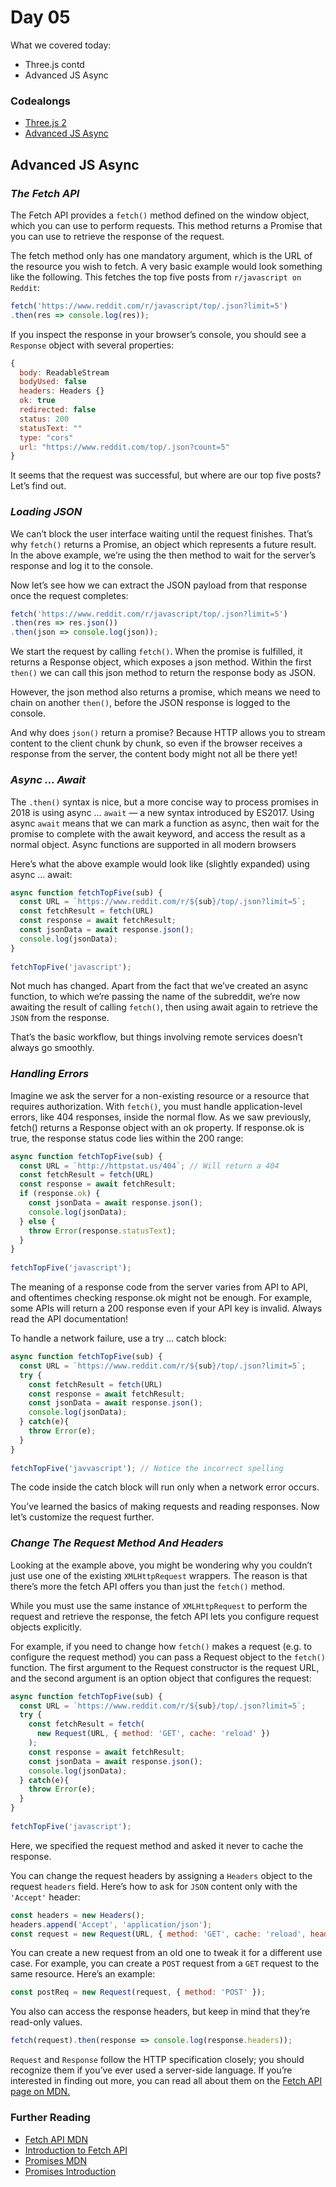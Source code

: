 # Day 05

What we covered today:

* Three.js contd
* Advanced JS Async

### Codealongs <a id="codealongs"></a>

* ​[Three.js 2​](https://github.com/textchimp/wdi-29/tree/master/week11/3d-graphics-threejs)
* [​​Advanced JS Async​](https://github.com/textchimp/wdi-29/tree/master/week11/promises)

## Advanced JS Async <a id="algorithms"></a>

### _The Fetch API_ <a id="the-fetch-api"></a>

The Fetch API provides a `fetch()` method defined on the window object, which you can use to perform requests. This method returns a Promise that you can use to retrieve the response of the request.

The fetch method only has one mandatory argument, which is the URL of the resource you wish to fetch. A very basic example would look something like the following. This fetches the top five posts from `r/javascript on Reddit`:

```javascript
fetch('https://www.reddit.com/r/javascript/top/.json?limit=5')
.then(res => console.log(res));
```

If you inspect the response in your browser’s console, you should see a `Response` object with several properties:

```javascript
{
  body: ReadableStream
  bodyUsed: false
  headers: Headers {}
  ok: true
  redirected: false
  status: 200
  statusText: ""
  type: "cors"
  url: "https://www.reddit.com/top/.json?count=5"
}
```

It seems that the request was successful, but where are our top five posts? Let’s find out.

### _Loading JSON_ <a id="loading-json"></a>

We can’t block the user interface waiting until the request finishes. That’s why `fetch()` returns a Promise, an object which represents a future result. In the above example, we’re using the then method to wait for the server’s response and log it to the console.

Now let’s see how we can extract the JSON payload from that response once the request completes:

```javascript
fetch('https://www.reddit.com/r/javascript/top/.json?limit=5')
.then(res => res.json())
.then(json => console.log(json));
```

We start the request by calling `fetch()`. When the promise is fulfilled, it returns a Response object, which exposes a json method. Within the first `then()` we can call this json method to return the response body as JSON.

However, the json method also returns a promise, which means we need to chain on another `then()`, before the JSON response is logged to the console.

And why does `json()` return a promise? Because HTTP allows you to stream content to the client chunk by chunk, so even if the browser receives a response from the server, the content body might not all be there yet!

### _Async … Await_ <a id="async-await"></a>

The `.then()` syntax is nice, but a more concise way to process promises in 2018 is using async … `await` — a new syntax introduced by ES2017. Using async `await` means that we can mark a function as async, then wait for the promise to complete with the await keyword, and access the result as a normal object. Async functions are supported in all modern browsers

Here’s what the above example would look like \(slightly expanded\) using async … await:

```javascript
async function fetchTopFive(sub) {
  const URL = `https://www.reddit.com/r/${sub}/top/.json?limit=5`;
  const fetchResult = fetch(URL)
  const response = await fetchResult;
  const jsonData = await response.json();
  console.log(jsonData);
}
​
fetchTopFive('javascript');
```

Not much has changed. Apart from the fact that we’ve created an async function, to which we’re passing the name of the subreddit, we’re now awaiting the result of calling `fetch()`, then using await again to retrieve the `JSON` from the response.

That’s the basic workflow, but things involving remote services doesn’t always go smoothly.

### _Handling Errors_ <a id="handling-errors"></a>

Imagine we ask the server for a non-existing resource or a resource that requires authorization. With `fetch()`, you must handle application-level errors, like 404 responses, inside the normal flow. As we saw previously, fetch\(\) returns a Response object with an ok property. If response.ok is true, the response status code lies within the 200 range:

```javascript
async function fetchTopFive(sub) {
  const URL = `http://httpstat.us/404`; // Will return a 404
  const fetchResult = fetch(URL)
  const response = await fetchResult;
  if (response.ok) {
    const jsonData = await response.json();
    console.log(jsonData);
  } else {
    throw Error(response.statusText);
  }
}
​
fetchTopFive('javascript');
```

The meaning of a response code from the server varies from API to API, and oftentimes checking response.ok might not be enough. For example, some APIs will return a 200 response even if your API key is invalid. Always read the API documentation!

To handle a network failure, use a try … catch block:

```javascript
async function fetchTopFive(sub) {
  const URL = `https://www.reddit.com/r/${sub}/top/.json?limit=5`;
  try {
    const fetchResult = fetch(URL)
    const response = await fetchResult;
    const jsonData = await response.json();
    console.log(jsonData);
  } catch(e){
    throw Error(e);
  }
}
​
fetchTopFive('javvascript'); // Notice the incorrect spelling
```

The code inside the catch block will run only when a network error occurs.

You’ve learned the basics of making requests and reading responses. Now let’s customize the request further.

### _Change The Request Method And Headers_ <a id="change-the-request-method-and-headers"></a>

Looking at the example above, you might be wondering why you couldn’t just use one of the existing `XMLHttpRequest` wrappers. The reason is that there’s more the fetch API offers you than just the `fetch()` method.

While you must use the same instance of `XMLHttpRequest` to perform the request and retrieve the response, the fetch API lets you configure request objects explicitly.

For example, if you need to change how `fetch()` makes a request \(e.g. to configure the request method\) you can pass a Request object to the `fetch()` function. The first argument to the Request constructor is the request URL, and the second argument is an option object that configures the request:

```javascript
async function fetchTopFive(sub) {
  const URL = `https://www.reddit.com/r/${sub}/top/.json?limit=5`;
  try {
    const fetchResult = fetch(
      new Request(URL, { method: 'GET', cache: 'reload' })
    );
    const response = await fetchResult;
    const jsonData = await response.json();
    console.log(jsonData);
  } catch(e){
    throw Error(e);
  }
}
​
fetchTopFive('javascript');
```

Here, we specified the request method and asked it never to cache the response.

You can change the request headers by assigning a `Headers` object to the request `headers` field. Here’s how to ask for `JSON` content only with the `'Accept'` header:

```javascript
const headers = new Headers();
headers.append('Accept', 'application/json');
const request = new Request(URL, { method: 'GET', cache: 'reload', headers: headers });

```

You can create a new request from an old one to tweak it for a different use case. For example, you can create a `POST` request from a `GET` request to the same resource. Here’s an example:

```javascript
const postReq = new Request(request, { method: 'POST' });
```

You also can access the response headers, but keep in mind that they’re read-only values.

```javascript
fetch(request).then(response => console.log(response.headers));
```

`Request` and `Response` follow the HTTP specification closely; you should recognize them if you’ve ever used a server-side language. If you’re interested in finding out more, you can read all about them on the [Fetch API page on MDN.](https://developer.mozilla.org/en-US/docs/Web/API/Fetch_API)​  


### Further Reading <a id="further-reading"></a>

* ​[Fetch API MDN](https://developer.mozilla.org/en-US/docs/Web/API/Fetch_API)​
* ​[Introduction to Fetch API](https://www.sitepoint.com/introduction-to-the-fetch-api/)​
* ​[Promises MDN](https://developer.mozilla.org/en-US/docs/Web/JavaScript/Reference/Global_Objects/Promise)​
* ​[Promises Introduction](https://developers.google.com/web/fundamentals/primers/promises)​



